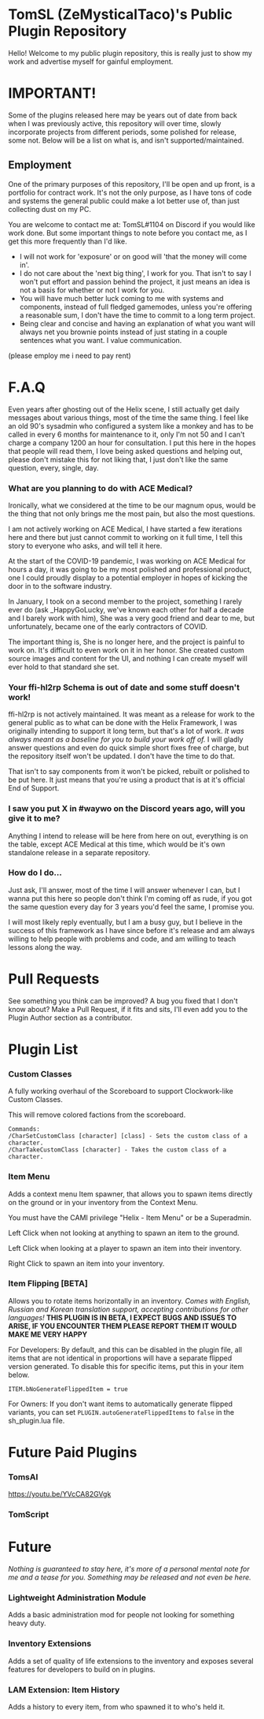# TomSL (ZeMysticalTaco)'s Public Plugin Repository
Hello! Welcome to my public plugin repository, this is really just to show my work and advertise myself for gainful employment.

# IMPORTANT!
Some of the plugins released here may be years out of date from back when I was previously active, this repository will over time, slowly incorporate projects from different periods, some polished for release, some not. Below will be a list on what is, and isn't supported/maintained.

## Employment
One of the primary purposes of this repository, I'll be open and up front, is a portfolio for contract work. It's not the only purpose, as I have tons of code and systems the general public could make a lot better use of, than just collecting dust on my PC.

You are welcome to contact me at: TomSL#1104 on Discord if you would like work done. But some important things to note before you contact me, as I get this more frequently than I'd like.

- I will not work for 'exposure' or on good will 'that the money will come in'.
- I do not care about the 'next big thing', I work for you. That isn't to say I won't put effort and passion behind the project, it just means an idea is not a basis for whether or not I work for you.
- You will have much better luck coming to me with systems and components, instead of full fledged gamemodes, unless you're offering a reasonable sum, I don't have the time to commit to a long term project.
- Being clear and concise and having an explanation of what you want will always net you brownie points instead of just stating in a couple sentences what you want. I value communication.

(please employ me i need to pay rent)
# F.A.Q
Even years after ghosting out of the Helix scene, I still actually get daily messages about various things, most of the time the same thing. I feel like an old 90's sysadmin who configured a system like a monkey and has to be called in every 6 months for maintenance to it, only I'm not 50 and I can't charge a company 1200 an hour for consultation. I put this here in the hopes that people will read them, I love being asked questions and helping out, please don't mistake this for not liking that, I just don't like the same question, every, single, day.

### What are you planning to do with ACE Medical?
Ironically, what we considered at  the time to be our magnum opus, would be the thing that not only brings me the most pain, but also the most questions.

I am not actively working on ACE Medical, I have started a few iterations here and there but just cannot commit to working on it full time, I tell this story to everyone who asks, and will tell it here.

At the start of the COVID-19 pandemic, I was working on ACE Medical for hours a day, it was going to be my most polished and professional product, one I could proudly display to a potential employer in hopes of kicking the door in to the software industry.

In January, I took on a second member to the project, something I rarely ever do (ask _HappyGoLucky, we've known each other for half a decade and I barely work with him), She was a very good friend and dear to me, but unfortunately, became one of the early contractors of COVID.

The important thing is, She is no longer here, and the project is painful to work on. It's difficult to even work on it in her honor. She created custom source images and content for the UI, and nothing I can create myself will ever hold to that standard she set.

### Your ffi-hl2rp Schema is out of date and some stuff doesn't work!
ffi-hl2rp is not actively maintained. It was meant as a release for work to the general public as to what can be done with the Helix Framework, I was originally intending to support it long term, but that's a lot of work.
*It was always meant as a baseline for you to build your work off of.* I will gladly answer questions and even do quick simple short fixes free of charge, but the repository itself won't be updated. I don't have the time to do that.

That isn't to say components from it won't be picked, rebuilt or polished to be put here. It just means that you're using a product that is at it's official End of Support.

### I saw you put X in #waywo on the Discord years ago, will you give it to me?
Anything I intend to release will be here from here on out, everything is on the table, except ACE Medical at this time, which would be it's own standalone release in a separate repository.

### How do I do...
Just ask, I'll answer, most of the time I will answer whenever I can, but I wanna put this here so people don't think I'm coming off as rude, if you got the same question every day for 3 years you'd feel the same, I promise you. 

I will most likely reply eventually, but I am a busy guy, but I believe in the success of this framework as I have since before it's release and am always willing to help people with problems and code, and am willing to teach lessons along the way.

# Pull Requests
See something you think can be improved? A bug you fixed that I don't know about? Make a Pull Request, if it fits and sits, I'll even add you to the Plugin Author section as a contributor.


# Plugin List

### Custom Classes
A fully working overhaul of the Scoreboard to support Clockwork-like Custom Classes. 

This will remove colored factions from the scoreboard.
```
Commands:
/CharSetCustomClass [character] [class] - Sets the custom class of a character.
/CharTakeCustomClass [character] - Takes the custom class of a character.
```

### Item Menu
Adds a context menu Item spawner, that allows you to spawn items directly on the ground or in your inventory from the Context Menu.

You must have the CAMI privilege "Helix - Item Menu" or be a Superadmin.

Left Click when not looking at anything to spawn an item to the ground.

Left Click when looking at a player to spawn an item into their inventory.

Right Click to spawn an item into your inventory.

### Item Flipping [BETA]
Allows you to rotate items horizontally in an inventory.
*Comes with English, Russian and Korean translation support, accepting contributions for other languages!*
**THIS PLUGIN IS IN BETA, I EXPECT BUGS AND ISSUES TO ARISE, IF YOU ENCOUNTER THEM PLEASE REPORT THEM IT WOULD MAKE ME VERY HAPPY**

For Developers:
By default, and this can be disabled in the plugin file, all items that are not identical in proportions will have a separate flipped version generated.
To disable this for specific items, put this in your item below.
```
ITEM.bNoGenerateFlippedItem = true
```
For Owners:
If you don't want items to automatically generate flipped variants, you can set `PLUGIN.autoGenerateFlippedItems` to `false` in the sh_plugin.lua file.

# Future Paid Plugins

### TomsAI
https://youtu.be/YVcCA82GVgk

### TomScript

# Future
*Nothing is guaranteed to stay here, it's more of a personal mental note for me and a tease for you. Something may be released and not even be here.*

### Lightweight Administration Module
Adds a basic administration mod for people not looking for something heavy duty.

### Inventory Extensions
Adds a set of quality of life extensions to the inventory and exposes several features for developers to build on in plugins.

### LAM Extension: Item History
Adds a history to every item, from who spawned it to who's held it.
